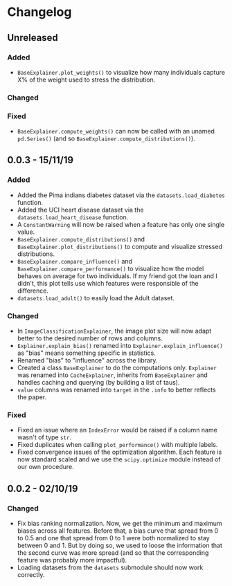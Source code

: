 # Changelog

## Unreleased

### Added

* `BaseExplainer.plot_weights()` to visualize how many individuals capture X% of the weight used to stress the distribution.

### Changed

### Fixed

* `BaseExplainer.compute_weights()` can now be called with an unamed `pd.Series()` (and so `BaseExplainer.compute_distributions()`).

## 0.0.3 - 15/11/19

### Added

* Added the Pima indians diabetes dataset via the `datasets.load_diabetes` function.
* Added the UCI heart disease dataset via the `datasets.load_heart_disease` function.
* A `ConstantWarning` will now be raised when a feature has only one single value.
* `BaseExplainer.compute_distributions()` and `BaseExplainer.plot_distributions()` to compute and visualize stressed distributions.
* `BaseExplainer.compare_influence()` and `BaseExplainer.compare_performance()` to visualize how the model behaves on average for two individuals. If my friend got the loan and I didn't, this plot tells use which features were responsible of the difference.
* `datasets.load_adult()` to easily load the Adult dataset.

### Changed

* In `ImageClassificationExplainer`, the image plot size will now adapt better to the desired number of rows and columns.
* `Explainer.explain_bias()` renamed into `Explainer.explain_influence()` as "bias" means something specific in statistics.
* Renamed "bias" to "influence" across the library.
* Created a class `BaseExplainer` to do the computations only. `Explainer` was renamed into `CacheExplainer`, inherits from `BaseExplainer` and handles caching and querying (by building a list of taus).
* `value` columns was renamed into `target` in the `.info` to better reflects the paper.

### Fixed

* Fixed an issue where an `IndexError` would be raised if a column name wasn't of type `str`.
* Fixed duplicates when calling `plot_performance()` with multiple labels.
* Fixed convergence issues of the optimization algorithm. Each feature is now standard scaled and we use the `scipy.optimize` module instead of our own procedure.

## 0.0.2 - 02/10/19

### Changed

* Fix bias ranking normalization. Now, we get the minimum and maximum biases
across all features. Before that, a bias curve that spread from 0 to 0.5
and one that spread from 0 to 1 were both normalized to stay between 0 and 1. But
by doing so, we used to loose the information that the second curve was more spread
(and so that the corresponding feature was probably more impactful).
* Loading datasets from the `datasets` submodule should now work correctly.
